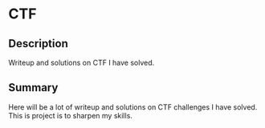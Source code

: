 # CTF

## Description

Writeup and solutions on CTF I have solved.

## Summary

Here will be a lot of writeup and solutions on CTF challenges I have solved. 
This is project is to sharpen my skills.
